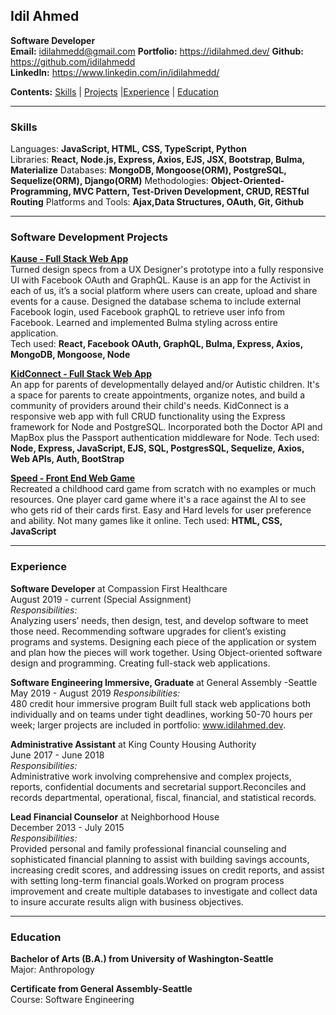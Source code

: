 ## Idil Ahmed  

**Software Developer**   
**Email:** idilahmedd@gmail.com 
**Portfolio:** https://idilahmed.dev/
**Github:** https://github.com/idilahmedd  
**LinkedIn:** https://www.linkedin.com/in/idilahmedd/  

**Contents:** [Skills](#skills) | [Projects](#Software-development-projects) |[Experience](#experience) | [Education](#education) 

---
### Skills  

Languages: **JavaScript, HTML, CSS, TypeScript, Python**  
Libraries: **React, Node.js, Express, Axios, EJS, JSX, Bootstrap, Bulma, Materialize** 
Databases: **MongoDB, Mongoose(ORM), PostgreSQL, Sequelize(ORM), Django(ORM)**
Methodologies: **Object-Oriented-Programming, MVC Pattern, Test-Driven Development, CRUD, RESTful Routing** 
Platforms and Tools: **Ajax,Data Structures, OAuth, Git, Github**  

---
### Software Development Projects 

**[Kause - Full Stack Web App](https://kause.herokuapp.com/)**  
Turned design specs from a UX Designer's prototype into a fully responsive UI with Facebook OAuth and GraphQL. Kause is an app for the Activist in each of us, it’s a social platform where users can create, upload and share events for a cause. Designed the database schema to include external Facebook login, used Facebook graphQL to retrieve user info from Facebook. Learned and implemented Bulma styling across entire application.   
Tech used:  **React, Facebook OAuth, GraphQL, Bulma, Express, Axios, MongoDB, Mongoose, Node**  

**[KidConnect - Full Stack Web App](https://calm-lake-78124.herokuapp.com/)**  
An app for parents of developmentally delayed and/or Autistic children. It's a space for parents to create appointments, organize notes, and build a community of providers around their child's needs. KidConnect is a responsive web app with full CRUD functionality using the Express framework for Node and PostgreSQL. Incorporated both the Doctor API and MapBox plus the Passport authentication middleware for Node.
Tech used:  **Node, Express, JavaScript, EJS, SQL, PostgresSQL, Sequelize, Axios, Web APIs, Auth, BootStrap**  

**[Speed - Front End Web Game](https://idilahmedd.github.io/project1/)**  
Recreated a childhood card game from scratch with no examples or much resources. One player card
game where it's a race against the AI to see who gets rid of their cards first. Easy and Hard levels for user
preference and ability. Not many games like it online.
Tech used:  **HTML, CSS, JavaScript**  


---
### Experience

**Software Developer** at Compassion First Healthcare    
August 2019 - current (Special Assignment)  
*Responsibilities:*   
Analyzing users’ needs, then design, test, and develop software to meet those need. Recommending software
upgrades for client’s existing programs and systems. Designing each piece of the application or system and
plan how the pieces will work together. Using Object-oriented software design and programming. Creating full-stack
web applications.

**Software Engineering Immersive, Graduate** at General Assembly -Seattle   
May 2019 - August 2019 
*Responsibilities:*  
480 credit hour immersive program
Built full stack web applications both individually and on teams under tight deadlines, working 50-70 hours per week; larger projects are included in portfolio: www.idilahmed.dev. 

**Administrative Assistant** at King County Housing Authority  
June 2017 - June 2018   
*Responsibilities:*   
Administrative work involving comprehensive and complex projects, reports, confidential documents and
secretarial support.Reconciles and records departmental, operational, fiscal, financial, and statistical
records.

**Lead Financial Counselor** at Neighborhood House  
December 2013 - July 2015   
*Responsibilities:*   
Provided personal and family professional financial counseling and sophisticated financial planning to
assist with building savings accounts, increasing credit scores, and addressing issues on credit reports, and
assist with setting long-term financial goals.Worked on program process improvement and create multiple
databases to investigate and collect data to insure
accurate results align with business objectives.

--- 
### Education  

**Bachelor of Arts (B.A.) from University of Washington-Seattle**  
Major: Anthropology  

**Certificate from General Assembly-Seattle**  
Course: Software Engineering  

